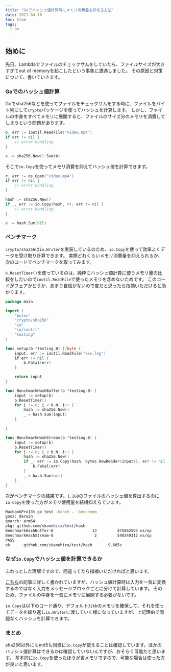 ```yaml
---
title: "Goでハッシュ値計算時にメモリ消費量を抑える方法"
date: 2021-04-18
toc: true
tags:
  - Go
---
```


## 始めに
先日、Lambdaでファイルのチェックサムをしていたら、ファイルサイズが大きすぎてout of memoryを起こしたという事象に遭遇しました。
その原因と対策について、書いていきます。

### Goでのハッシュ値計算
Goでsha256などを使ってファイルをチェックサムをする時に、ファイルをバイト列にして`crypto`パッケージを使ってハッシュを計算します。
しかし、ファイルの中身をすべてメモリに展開すると、ファイルのサイズ分のメモリを消費してしまうという問題があります。

```go
b, err := ioutil.ReadFile("video.mp4")
if err != nil {
	// error handling
}

v := sha256.New().Sum(b)
```

そこで`io.Copy`を使ってメモリ消費を抑えてハッシュ値を計算できます。

```go
r, err := os.Open("video.mp4")
if err != nil {
	// error handling
}

hash := sha256.New()
if _, err := io.Copy(hash, r); err != nil {
	// error handling
}

v := hash.Sum(nil)
```

### ベンチマーク
`crypto/sha256`は`io.Writer`を実装しているのため、`io.Copy`を使って効率よくデータを受け取り計算できます。
実際どれくらいメモリ消費量を抑えられるか、次のコードでベンチマークを取ってみます。

`b.ResetTimer()`を使っているのは、純粋にハッシュ値計算に使うメモリ量の比較をしたいので`ioutil.ReadFile`で使ったメモリを含めないためです。
このコードがフェアかどうか、あまり自信がないので変だと思ったら指摘いただけると助かります。

```go
package main

import (
	"bytes"
	"crypto/sha256"
	"io"
	"io/ioutil"
	"testing"
)

func setup(b *testing.B) []byte {
	input, err := ioutil.ReadFile("xxx.log")
	if err != nil {
		b.Fatal(err)
	}

	return input
}

func BenchmarkHashBuffer(b *testing.B) {
	input := setup(b)
	b.ResetTimer()
	for i := 0; i < b.N; i++ {
		hash := sha256.New()
		_ = hash.Sum(input)
	}

}

func BenchmarkHashStream(b *testing.B) {
	input := setup(b)
	b.ResetTimer()
	for i := 0; i < b.N; i++ {
		hash := sha256.New()
		if _, err := io.Copy(hash, bytes.NewReader(input)); err != nil {
			b.Fatal(err)
		}
		_ = hash.Sum(nil)
	}
}
```

次がベンチマークの結果です。`1.2GB`のファイルのハッシュ値を算出するのに`io.Copy`を使った方がメモリ使用量を結構抑えらています。

```sh
MacbookPro13% go test -bench . -benchmem
goos: darwin
goarch: arm64
pkg: github.com/skanehira/test/hash
BenchmarkHashBuffer-8                 13         475862593 ns/op        1593622684 B/op        1 allocs/op
BenchmarkHashStream-8                  2         540349312 ns/op             208 B/op          3 allocs/op
PASS
ok      github.com/skanehira/test/hash       9.665s
```

### なぜ`io.Copy`でハッシュ値を計算できるか
ふわっとした理解ですので、間違ってたら指摘いただければと思います。

[こちら](https://www.air-h.jp/articles/emopro/%E3%80%90go%E3%80%91%E6%9A%97%E5%8F%B7%E5%8C%96%E3%82%84%E3%83%8F%E3%83%83%E3%82%B7%E3%83%A5%E5%8C%96%E3%81%AB%E3%81%A4%E3%81%84%E3%81%A6%E8%80%83%E3%81%88%E3%82%8B%E3%81%A4%E3%81%84%E3%81%A7%E3%81%AB/)の記事に詳しく書かれていますが、ハッシュ値計算時は入力を一気に変換するのではなく入力をメッセージブロックごとに分けて計算しています。
そのため、ファイルの中身を一気にメモリに展開する必要がないです。

`io.Copy`は以下のコード通り、デフォルト`32kb`のメモリを確保して、それを使ってデータを繰り返し`io.Writer`に渡していく様になっていますが、上記理由で問題なくハッシュを計算できます。

### まとめ
sha256以外にもmd5も同様に`io.Copy`が使えることは確認しています。ほかのハッシュ値計算はできるかは確認していないんですが、おそらく可能だと思います。
基本的に`io.Copy`を使ったほうが省メモリですので、可能な場合は使った方が良いと思います。
